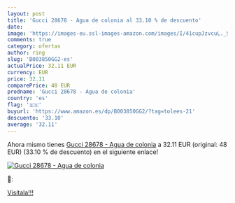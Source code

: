 ```yaml
---
layout: post
title: 'Gucci 28678 - Agua de colonia al 33.10 % de descuento'
date: 
image: 'https://images-eu.ssl-images-amazon.com/images/I/41cupJzvcuL._SL200_.jpg'
comments: true
category: ofertas
author: ring
slug: 'B003850GG2-es'
actualPrice: 32.11 EUR
currency: EUR
price: 32.11
comparePrice: 48 EUR
prodname: 'Gucci 28678 - Agua de colonia'
country: 'es'
flag: '🇪🇸'
buyurl: 'https://www.amazon.es/dp/B003850GG2/?tag=tolees-21'
descuento: '33.10'
average: '32.11'
---
```


Ahora mismo tienes [Gucci 28678 - Agua de colonia](https://www.amazon.es/dp/B003850GG2/?tag=tolees-21) a 32.11 EUR (original: 48 EUR) (33.10 %  de descuento) en el siguiente enlace!

[![Gucci 28678 - Agua de colonia](https://images-eu.ssl-images-amazon.com/images/I/41cupJzvcuL._SL200_.jpg)](https://www.amazon.es/dp/B003850GG2/?tag=tolees-21)

🔎:


[Visítala!!!](https://www.amazon.es/dp/B003850GG2/?tag=tolees-21)
